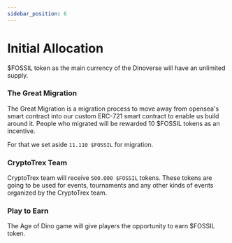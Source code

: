 ```yaml
---
sidebar_position: 6
---
```


# Initial Allocation

$FOSSIL token as the main currency of the Dinoverse will have an unlimited supply.

### The Great Migration

The Great Migration is a migration process to move away from opensea's smart contract into our custom ERC-721 smart contract to enable us build around it. People who migrated will be rewarded 10 $FOSSIL tokens as an incentive.

For that we set aside `11.110 $FOSSIL` for migration.

### CryptoTrex Team

CryptoTrex team will receive `500.000 $FOSSIL` tokens. These tokens are going to be used for events, tournaments and any other kinds of events organized by the CryptoTrex team.

### Play to Earn

The Age of Dino game will give players the opportunity to earn $FOSSIL token.
